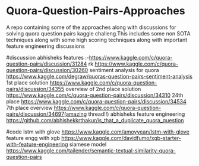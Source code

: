 # Quora-Question-Pairs-Approaches
A repo containing some of the approaches along with discussions for solving quora question pairs kaggle challeng.This includes some non SOTA techniques along with some high scoring techniques along with important feature engineering discussions

#discussion 
abhisheks features :-https://www.kaggle.com/c/quora-question-pairs/discussion/31284
rk https://www.kaggle.com/c/quora-question-pairs/discussion/30260
sentiment analysis for quora https://www.kaggle.com/degraw/quoras-question-pairs-sentiment-analysis
1st place solution https://www.kaggle.com/c/quora-question-pairs/discussion/34355
overview of 2nd place solution https://www.kaggle.com/c/quora-question-pairs/discussion/34310
24th place https://www.kaggle.com/c/quora-question-pairs/discussion/34534
7th place  overview https://www.kaggle.com/c/quora-question-pairs/discussion/34697(amazing thread!!)
abhisheks feature engineering https://github.com/abhishekkrthakur/is_that_a_duplicate_quora_question


#code
lstm with glove https://www.kaggle.com/amoyyean/lstm-with-glove
feature engg with xgb https://www.kaggle.com/davidfumo/xgb-starter-with-feature-engineering
siamese model https://www.kaggle.com/tailender/semantic-textual-similarity-quora-question-pairs
